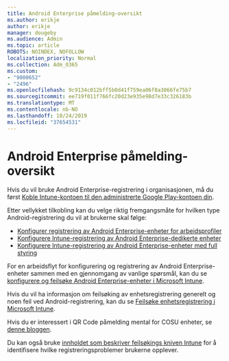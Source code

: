 ```yaml
---
title: Android Enterprise påmelding-oversikt
ms.author: erikje
author: erikje
manager: dougeby
ms.audience: Admin
ms.topic: article
ROBOTS: NOINDEX, NOFOLLOW
localization_priority: Normal
ms.collection: Adm_O365
ms.custom:
- "9000652"
- "2496"
ms.openlocfilehash: 9c9134c012bff5b0d41f759ea06f8a3066fe75b7
ms.sourcegitcommit: ee719f011f766fc20d23e935e98d7e33c326183b
ms.translationtype: MT
ms.contentlocale: nb-NO
ms.lasthandoff: 10/24/2019
ms.locfileid: "37654531"
---
```

# <a name="android-enterprise-enrollment---overview"></a>Android Enterprise påmelding-oversikt

Hvis du vil bruke Android Enterprise-registrering i organisasjonen, må du først [Koble Intune-kontoen til den administrerte Google Play-kontoen din](https://docs.microsoft.com/intune/enrollment/connect-intune-android-enterprise). 

Etter vellykket tilkobling kan du velge riktig fremgangsmåte for hvilken type Android-registrering du vil at brukerne skal følge:

- [Konfigurer registrering av Android Enterprise-enheter for arbeidsprofiler](https://docs.microsoft.com/intune/enrollment/android-work-profile-enroll)
- [Konfigurere Intune-registrering av Android Enterprise-dedikerte enheter](https://docs.microsoft.com/intune/enrollment/android-kiosk-enroll)
- [Konfigurere Intune-registrering av Android Enterprise-enheter med full styring](https://docs.microsoft.com/intune/enrollment/android-fully-managed-enroll)

For en arbeidsflyt for konfigurering og registrering av Android Enterprise-enheter sammen med en gjennomgang av vanlige spørsmål, kan du se [konfigurere og feilsøke Android Enterprise-enheter i Microsoft Intune](https://support.microsoft.com/help/4476974/configuring-and-troubleshooting-android-enterprise-devices-in-intune).

Hvis du vil ha informasjon om feilsøking av enhetsregistrering generelt og noen feil ved Android-registrering, kan du se [Feilsøke enhetsregistrering i Microsoft Intune](https://docs.microsoft.com/intune/enrollment/troubleshoot-device-enrollment-in-intune).

Hvis du er interessert i QR Code påmelding mental for COSU enheter, se [denne bloggen](https://techcommunity.microsoft.com/t5/Intune-Customer-Success/COSU-Configuration-and-Enrollment-using-the-QR-code-enrollment/ba-p/280184).

Du kan også bruke [innholdet som beskriver feilsøkings kniven Intune](https://docs.microsoft.com/intune/fundamentals/help-desk-operators) for å identifisere hvilke registreringsproblemer brukerne opplever.